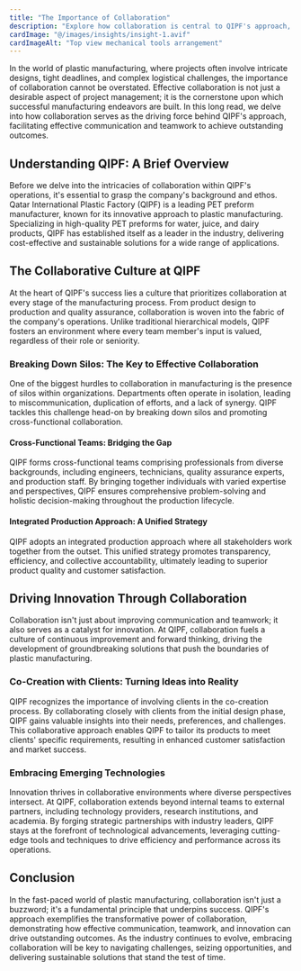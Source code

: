 ```yaml
---
title: "The Importance of Collaboration"
description: "Explore how collaboration is central to QIPF's approach, driving effective communication and teamwork to achieve outstanding outcomes."
cardImage: "@/images/insights/insight-1.avif"
cardImageAlt: "Top view mechanical tools arrangement"
---
```


In the world of plastic manufacturing, where projects often involve intricate designs, tight deadlines, and complex logistical challenges, the importance of collaboration cannot be overstated. Effective collaboration is not just a desirable aspect of project management; it is the cornerstone upon which successful manufacturing endeavors are built. In this long read, we delve into how collaboration serves as the driving force behind QIPF's approach, facilitating effective communication and teamwork to achieve outstanding outcomes.

## Understanding QIPF: A Brief Overview

Before we delve into the intricacies of collaboration within QIPF's operations, it's essential to grasp the company's background and ethos. Qatar International Plastic Factory (QIPF) is a leading PET preform manufacturer, known for its innovative approach to plastic manufacturing. Specializing in high-quality PET preforms for water, juice, and dairy products, QIPF has established itself as a leader in the industry, delivering cost-effective and sustainable solutions for a wide range of applications.

## The Collaborative Culture at QIPF

At the heart of QIPF's success lies a culture that prioritizes collaboration at every stage of the manufacturing process. From product design to production and quality assurance, collaboration is woven into the fabric of the company's operations. Unlike traditional hierarchical models, QIPF fosters an environment where every team member's input is valued, regardless of their role or seniority.

### Breaking Down Silos: The Key to Effective Collaboration

One of the biggest hurdles to collaboration in manufacturing is the presence of silos within organizations. Departments often operate in isolation, leading to miscommunication, duplication of efforts, and a lack of synergy. QIPF tackles this challenge head-on by breaking down silos and promoting cross-functional collaboration.

#### Cross-Functional Teams: Bridging the Gap

QIPF forms cross-functional teams comprising professionals from diverse backgrounds, including engineers, technicians, quality assurance experts, and production staff. By bringing together individuals with varied expertise and perspectives, QIPF ensures comprehensive problem-solving and holistic decision-making throughout the production lifecycle.

#### Integrated Production Approach: A Unified Strategy

QIPF adopts an integrated production approach where all stakeholders work together from the outset. This unified strategy promotes transparency, efficiency, and collective accountability, ultimately leading to superior product quality and customer satisfaction.

## Driving Innovation Through Collaboration

Collaboration isn't just about improving communication and teamwork; it also serves as a catalyst for innovation. At QIPF, collaboration fuels a culture of continuous improvement and forward thinking, driving the development of groundbreaking solutions that push the boundaries of plastic manufacturing.

### Co-Creation with Clients: Turning Ideas into Reality

QIPF recognizes the importance of involving clients in the co-creation process. By collaborating closely with clients from the initial design phase, QIPF gains valuable insights into their needs, preferences, and challenges. This collaborative approach enables QIPF to tailor its products to meet clients' specific requirements, resulting in enhanced customer satisfaction and market success.

### Embracing Emerging Technologies

Innovation thrives in collaborative environments where diverse perspectives intersect. At QIPF, collaboration extends beyond internal teams to external partners, including technology providers, research institutions, and academia. By forging strategic partnerships with industry leaders, QIPF stays at the forefront of technological advancements, leveraging cutting-edge tools and techniques to drive efficiency and performance across its operations.

## Conclusion

In the fast-paced world of plastic manufacturing, collaboration isn't just a buzzword; it's a fundamental principle that underpins success. QIPF's approach exemplifies the transformative power of collaboration, demonstrating how effective communication, teamwork, and innovation can drive outstanding outcomes. As the industry continues to evolve, embracing collaboration will be key to navigating challenges, seizing opportunities, and delivering sustainable solutions that stand the test of time.
